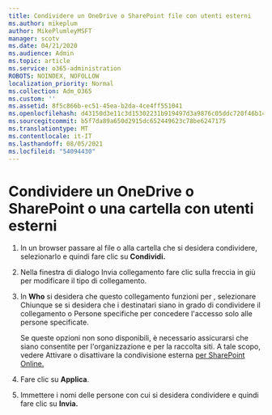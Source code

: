 ```yaml
---
title: Condividere un OneDrive o SharePoint file con utenti esterni
ms.author: mikeplum
author: MikePlumleyMSFT
manager: scotv
ms.date: 04/21/2020
ms.audience: Admin
ms.topic: article
ms.service: o365-administration
ROBOTS: NOINDEX, NOFOLLOW
localization_priority: Normal
ms.collection: Adm_O365
ms.custom: ''
ms.assetid: 8f5c866b-ec51-45ea-b2da-4ce4ff551041
ms.openlocfilehash: d43150d3e11c3d15302231b919497d3a9876c05ddc720f46b1428d1f6f09eeb3
ms.sourcegitcommit: b5f7da89a650d2915dc652449623c78be6247175
ms.translationtype: MT
ms.contentlocale: it-IT
ms.lasthandoff: 08/05/2021
ms.locfileid: "54094430"
---
```

# <a name="share-a-onedrive-or-sharepoint-file-or-folder-with-external-users"></a>Condividere un OneDrive o SharePoint o una cartella con utenti esterni

1. In un browser passare al file o alla cartella che si desidera condividere, selezionarlo e quindi fare clic su **Condividi.**
    
2. Nella finestra di dialogo Invia collegamento fare clic sulla freccia in giù per modificare il tipo di collegamento.
    
3. In **Who** si desidera che questo collegamento funzioni  per , selezionare Chiunque se si desidera  che i destinatari siano in grado di condividere il collegamento o Persone specifiche per concedere l'accesso solo alle persone specificate. 
    
    Se queste opzioni non sono disponibili, è necessario assicurarsi che siano consentite per l'organizzazione e per la raccolta siti. A tale scopo, vedere Attivare o disattivare la condivisione esterna [per SharePoint Online.](https://go.microsoft.com/fwlink/?linkid=866426)
    
4. Fare clic su **Applica**.
    
5. Immettere i nomi delle persone con cui si desidera condividere e quindi fare clic su **Invia.**
    

